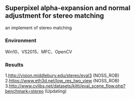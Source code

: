 ## Superpixel alpha-expansion and normal adjustment for stereo matching
an implement of stereo matching
### Environment
Win10、VS2015、MFC、OpenCV
### Results
1.http://vision.middlebury.edu/stereo/eval3  (NOSS_ROB)  
2.https://www.eth3d.net/low_res_two_view  (NOSS_ROB)  
3.http://www.cvlibs.net/datasets/kitti/eval_scene_flow.php?benchmark=stereo  (Updating)  
